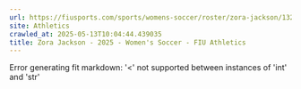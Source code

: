 ```yaml
---
url: https://fiusports.com/sports/womens-soccer/roster/zora-jackson/13229
site: Athletics
crawled_at: 2025-05-13T10:04:44.439035
title: Zora Jackson - 2025 - Women's Soccer - FIU Athletics
---
```


Error generating fit markdown: '<' not supported between instances of 'int' and 'str'